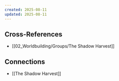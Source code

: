 ```yaml
---
created: 2025-08-11
updated: 2025-08-11
---
```




## Cross-References

- [[02_Worldbuilding/Groups/The Shadow Harvest]]


## Connections

- [[The Shadow Harvest]]
